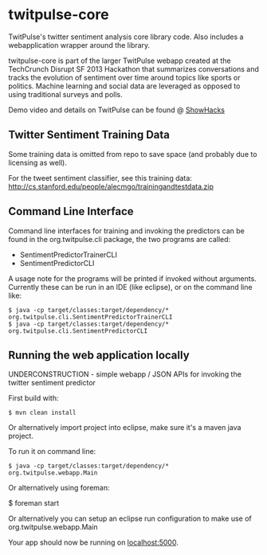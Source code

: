 twitpulse-core
==============

TwitPulse's twitter sentiment analysis core library code. Also includes a webapplication wrapper around the library. 

twitpulse-core is part of the larger TwitPulse webapp created at the TechCrunch Disrupt SF 2013 Hackathon that summarizes conversations and tracks the evolution of sentiment over time around topics like sports or politics. Machine learning and social data are leveraged as opposed to using traditional surveys and polls.

Demo video and details on TwitPulse can be found @ [ShowHacks](http://www.showhacks.com/projects/5260c09f92dbaf0200000004)

## Twitter Sentiment Training Data

Some training data is omitted from repo to save space (and probably due to licensing as well). 

For the tweet sentiment classifier, see this training data:
http://cs.stanford.edu/people/alecmgo/trainingandtestdata.zip

## Command Line Interface

Command line interfaces for training and invoking the predictors can be found in the org.twitpulse.cli package, the two programs are called:
* SentimentPredictorTrainerCLI
* SentimentPredictorCLI

A usage note for the programs will be printed if invoked without arguments. Currently these can be run in an IDE (like eclipse), or on the command line like:
    
    $ java -cp target/classes:target/dependency/* org.twitpulse.cli.SentimentPredictorTrainerCLI
    $ java -cp target/classes:target/dependency/* org.twitpulse.cli.SentimentPredictorCLI
    
## Running the web application locally

UNDERCONSTRUCTION - simple webapp / JSON APIs for invoking the twitter sentiment predictor 

First build with:

    $ mvn clean install
    
Or alternatively import project into eclipse, make sure it's a maven java project.


To run it on command line:

    $ java -cp target/classes:target/dependency/* org.twitpulse.webapp.Main

Or alternatively using foreman:

   $ foreman start
   
Or alternatively you can setup an eclipse run configuration to make use of org.twitpulse.webapp.Main

Your app should now be running on [localhost:5000](http://localhost:5000/).